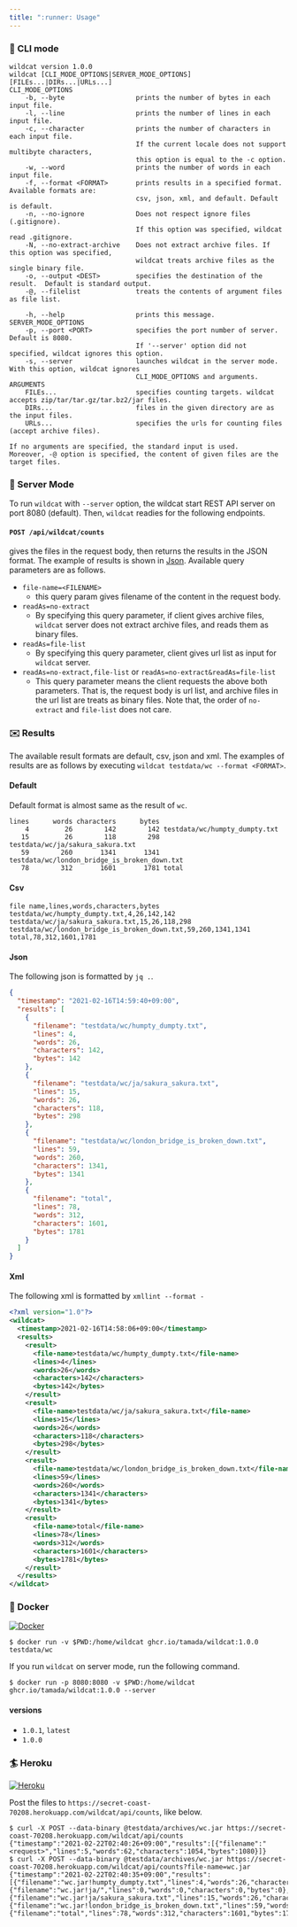 ```yaml
---
title: ":runner: Usage"
---
```


### :shoe: CLI mode

```shell
wildcat version 1.0.0
wildcat [CLI_MODE_OPTIONS|SERVER_MODE_OPTIONS] [FILEs...|DIRs...|URLs...]
CLI_MODE_OPTIONS
    -b, --byte                  prints the number of bytes in each input file.
    -l, --line                  prints the number of lines in each input file.
    -c, --character             prints the number of characters in each input file.
                                If the current locale does not support multibyte characters,
                                this option is equal to the -c option.
    -w, --word                  prints the number of words in each input file.
    -f, --format <FORMAT>       prints results in a specified format.  Available formats are:
                                csv, json, xml, and default. Default is default.
    -n, --no-ignore             Does not respect ignore files (.gitignore).
                                If this option was specified, wildcat read .gitignore.
    -N, --no-extract-archive    Does not extract archive files. If this option was specified,
                                wildcat treats archive files as the single binary file.
    -o, --output <DEST>         specifies the destination of the result.  Default is standard output.
    -@, --filelist              treats the contents of argument files as file list.

    -h, --help                  prints this message.
SERVER_MODE_OPTIONS
    -p, --port <PORT>           specifies the port number of server.  Default is 8080.
                                If '--server' option did not specified, wildcat ignores this option.
    -s, --server                launches wildcat in the server mode. With this option, wildcat ignores
                                CLI_MODE_OPTIONS and arguments.
ARGUMENTS
    FILEs...                    specifies counting targets. wildcat accepts zip/tar/tar.gz/tar.bz2/jar files.
    DIRs...                     files in the given directory are as the input files.
    URLs...                     specifies the urls for counting files (accept archive files).

If no arguments are specified, the standard input is used.
Moreover, -@ option is specified, the content of given files are the target files.
```

### :high_heel: Server Mode

To run `wildcat` with `--server` option, the wildcat start REST API server on port 8080 (default).
Then, `wildcat` readies for the following endpoints.

#### `POST /api/wildcat/counts`

gives the files in the request body, then returns the results in the JSON format.
The example of results is shown in [Json](#json).
Available query parameters are as follows.

* `file-name=<FILENAME>`
    * this query param gives filename of the content in the request body.
* `readAs=no-extract`
    * By specifying this query parameter, if client gives archive files, `wildcat` server does not extract archive files, and reads them as binary files.
* `readAs=file-list`
    * By specifying this query parameter, client gives url list as input for `wildcat` server.
* `readAs=no-extract,file-list` or `readAs=no-extract&readAs=file-list`
    * This query parameter means the client requests the above both parameters.
      That is, the request body is url list, and archive files in the url list are treats as binary files.
      Note that, the order of `no-extract` and `file-list` does not care.

### :envelope: Results

The available result formats are default, csv, json and xml.
The examples of results are as follows by executing `wildcat testdata/wc --format <FORMAT>`.

#### Default

Default format is almost same as the result of `wc`.

```shell
lines      words characters      bytes
    4         26        142        142 testdata/wc/humpty_dumpty.txt
   15         26        118        298 testdata/wc/ja/sakura_sakura.txt
   59        260       1341       1341 testdata/wc/london_bridge_is_broken_down.txt
   78        312       1601       1781 total
```

#### Csv

```csv
file name,lines,words,characters,bytes
testdata/wc/humpty_dumpty.txt,4,26,142,142
testdata/wc/ja/sakura_sakura.txt,15,26,118,298
testdata/wc/london_bridge_is_broken_down.txt,59,260,1341,1341
total,78,312,1601,1781
```

#### Json

The following json is formatted by `jq .`.

```JSON
{
  "timestamp": "2021-02-16T14:59:40+09:00",
  "results": [
    {
      "filename": "testdata/wc/humpty_dumpty.txt",
      "lines": 4,
      "words": 26,
      "characters": 142,
      "bytes": 142
    },
    {
      "filename": "testdata/wc/ja/sakura_sakura.txt",
      "lines": 15,
      "words": 26,
      "characters": 118,
      "bytes": 298
    },
    {
      "filename": "testdata/wc/london_bridge_is_broken_down.txt",
      "lines": 59,
      "words": 260,
      "characters": 1341,
      "bytes": 1341
    },
    {
      "filename": "total",
      "lines": 78,
      "words": 312,
      "characters": 1601,
      "bytes": 1781
    }
  ]
}
```

#### Xml

The following xml is formatted by `xmllint --format -`

```xml
<?xml version="1.0"?>
<wildcat>
  <timestamp>2021-02-16T14:58:06+09:00</timestamp>
  <results>
    <result>
      <file-name>testdata/wc/humpty_dumpty.txt</file-name>
      <lines>4</lines>
      <words>26</words>
      <characters>142</characters>
      <bytes>142</bytes>
    </result>
    <result>
      <file-name>testdata/wc/ja/sakura_sakura.txt</file-name>
      <lines>15</lines>
      <words>26</words>
      <characters>118</characters>
      <bytes>298</bytes>
    </result>
    <result>
      <file-name>testdata/wc/london_bridge_is_broken_down.txt</file-name>
      <lines>59</lines>
      <words>260</words>
      <characters>1341</characters>
      <bytes>1341</bytes>
    </result>
    <result>
      <file-name>total</file-name>
      <lines>78</lines>
      <words>312</words>
      <characters>1601</characters>
      <bytes>1781</bytes>
    </result>
  </results>
</wildcat>
```

### :whale: Docker

[![Docker](https://img.shields.io/badge/Docker-ghcr.io%2Ftamada%2Fwildcat%3A1.0.2-green?logo=docker)](https://github.com/users/tamada/packages/container/package/wildcat)

```shell
$ docker run -v $PWD:/home/wildcat ghcr.io/tamada/wildcat:1.0.0 testdata/wc
```

If you run `wildcat` on server mode, run the following command.

```shell
$ docker run -p 8080:8080 -v $PWD:/home/wildcat ghcr.io/tamada/wildcat:1.0.0 --server
```

#### versions

* `1.0.1`, `latest`
* `1.0.0`

### :surfer: Heroku

[![Heroku](https://img.shields.io/badge/Heroku-secret--coast--70208-green?logo=heroku)](https://secret-coast-70208.herokuapp.com/wildcat/)

Post the files to `https://secret-coast-70208.herokuapp.com/wildcat/api/counts`, like below.

```
$ curl -X POST --data-binary @testdata/archives/wc.jar https://secret-coast-70208.herokuapp.com/wildcat/api/counts
{"timestamp":"2021-02-22T02:40:26+09:00","results":[{"filename":"<request>","lines":5,"words":62,"characters":1054,"bytes":1080}]}
$ curl -X POST --data-binary @testdata/archives/wc.jar https://secret-coast-70208.herokuapp.com/wildcat/api/counts?file-name=wc.jar
{"timestamp":"2021-02-22T02:40:35+09:00","results":[{"filename":"wc.jar!humpty_dumpty.txt","lines":4,"words":26,"characters":142,"bytes":142},{"filename":"wc.jar!ja/","lines":0,"words":0,"characters":0,"bytes":0},{"filename":"wc.jar!ja/sakura_sakura.txt","lines":15,"words":26,"characters":118,"bytes":298},{"filename":"wc.jar!london_bridge_is_broken_down.txt","lines":59,"words":260,"characters":1341,"bytes":1341},{"filename":"total","lines":78,"words":312,"characters":1601,"bytes":1781}]}
```
